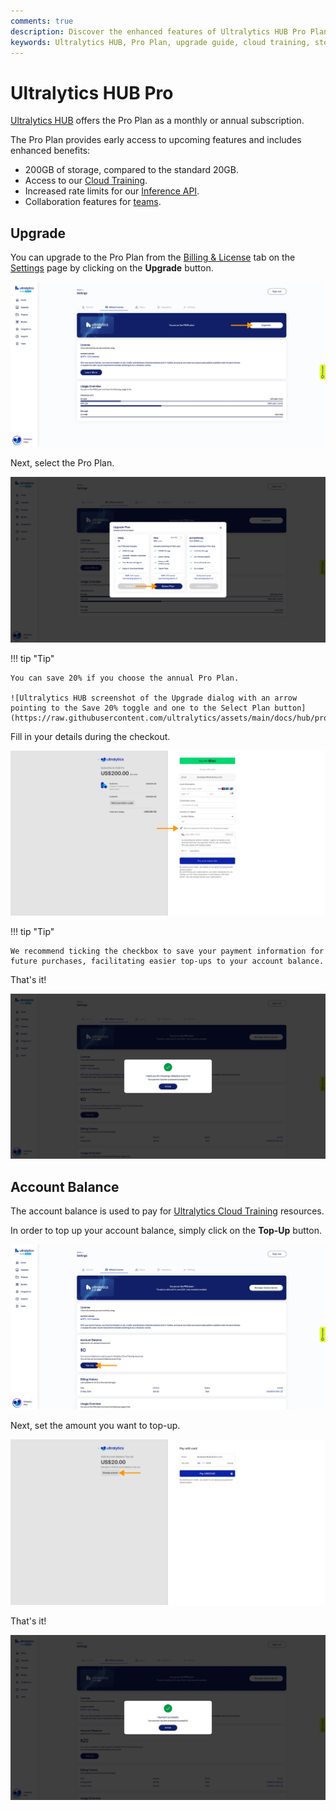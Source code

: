 ```yaml
---
comments: true
description: Discover the enhanced features of Ultralytics HUB Pro Plan including 200GB storage, cloud training, and more. Learn how to upgrade and manage your account balance.
keywords: Ultralytics HUB, Pro Plan, upgrade guide, cloud training, storage, inference API, team collaboration, account balance
---
```


# Ultralytics HUB Pro

[Ultralytics HUB](https://ultralytics.com/hub) offers the Pro Plan as a monthly or annual subscription.

The Pro Plan provides early access to upcoming features and includes enhanced benefits:

- 200GB of storage, compared to the standard 20GB.
- Access to our [Cloud Training](cloud-training.md).
- Increased rate limits for our [Inference API](inference-api.md).
- Collaboration features for [teams](teams.md).

## Upgrade

You can upgrade to the Pro Plan from the [Billing & License](https://hub.ultralytics.com/settings?tab=billing) tab on the [Settings](https://hub.ultralytics.com/settings) page by clicking on the **Upgrade** button.

![Ultralytics HUB screenshot of the Settings page Billing & License tab with an arrow pointing to the Upgrade button](https://raw.githubusercontent.com/ultralytics/assets/main/docs/hub/pro/hub_pro_upgrade_1.jpg)

Next, select the Pro Plan.

![Ultralytics HUB screenshot of the Upgrade dialog with an arrow pointing to the Select Plan button](https://raw.githubusercontent.com/ultralytics/assets/main/docs/hub/pro/hub_pro_upgrade_2.jpg)

!!! tip "Tip"

    You can save 20% if you choose the annual Pro Plan.

    ![Ultralytics HUB screenshot of the Upgrade dialog with an arrow pointing to the Save 20% toggle and one to the Select Plan button](https://raw.githubusercontent.com/ultralytics/assets/main/docs/hub/pro/hub_pro_upgrade_3.jpg)

Fill in your details during the checkout.

![Ultralytics HUB screenshot of the Checkout with an arrow pointing to the checkbox for saving the payment information for future purchases](https://raw.githubusercontent.com/ultralytics/assets/main/docs/hub/pro/hub_pro_upgrade_4.jpg)

!!! tip "Tip"

    We recommend ticking the checkbox to save your payment information for future purchases, facilitating easier top-ups to your account balance.

That's it!

![Ultralytics HUB screenshot of the Payment Successful dialog](https://raw.githubusercontent.com/ultralytics/assets/main/docs/hub/pro/hub_pro_upgrade_5.jpg)

## Account Balance

The account balance is used to pay for [Ultralytics Cloud Training](cloud-training.md) resources.

In order to top up your account balance, simply click on the **Top-Up** button.

![Ultralytics HUB screenshot of the Settings page Billing & License tab with an arrow pointing to the Top-Up button](https://raw.githubusercontent.com/ultralytics/assets/main/docs/hub/pro/hub_pro_account_balance_1.jpg)

Next, set the amount you want to top-up.

![Ultralytics HUB screenshot of the Checkout with an arrow pointing to the Change amount button](https://raw.githubusercontent.com/ultralytics/assets/main/docs/hub/pro/hub_pro_account_balance_2.jpg)

That's it!

![Ultralytics HUB screenshot of the Payment Successful dialog](https://raw.githubusercontent.com/ultralytics/assets/main/docs/hub/pro/hub_pro_account_balance_3.jpg)
